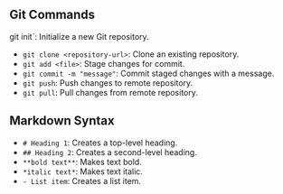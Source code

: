 
## Git Commands

git init`: Initialize a new Git repository.

- `git clone <repository-url>`: Clone an existing repository.
- `git add <file>`: Stage changes for commit.
- `git commit -m "message"`: Commit staged changes with a message.
- `git push`: Push changes to remote repository.
- `git pull`: Pull changes from remote repository.

## Markdown Syntax

- `# Heading 1`: Creates a top-level heading.
- `## Heading 2`: Creates a second-level heading.
- `**bold text**`: Makes text bold.
- `*italic text*`: Makes text italic.
- `- List item`: Creates a list item.
